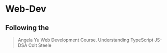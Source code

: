 # Web-Dev
## Following the 
> Angela Yu Web Development Course.
> Understanding TypeScript
> JS-DSA Colt Steele
